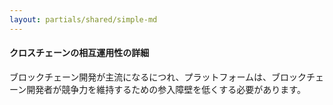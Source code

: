 ```yaml
---
layout: partials/shared/simple-md
---
```


#### クロスチェーンの相互運用性の詳細

ブロックチェーン開発が主流になるにつれ、プラットフォームは、ブロックチェーン開発者が競争力を維持するための参入障壁を低くする必要があります。
